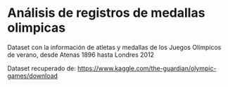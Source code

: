 # Análisis de registros de medallas olimpicas
Dataset con la información de atletas y medallas de los Juegos Olímpicos de verano, desde Atenas 1896 hasta Londres 2012

Dataset recuperado de: https://www.kaggle.com/the-guardian/olympic-games/download 
